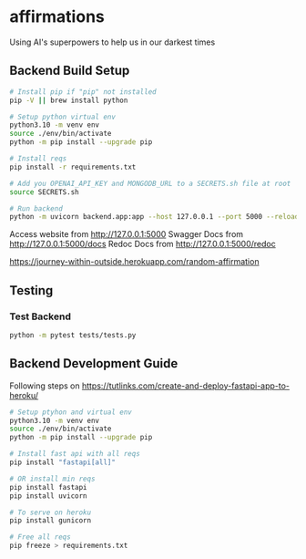 # affirmations

Using AI's superpowers to help us in our darkest times

## Backend Build Setup

```bash
# Install pip if "pip" not installed
pip -V || brew install python

# Setup python virtual env
python3.10 -m venv env
source ./env/bin/activate
python -m pip install --upgrade pip

# Install reqs
pip install -r requirements.txt

# Add you OPENAI_API_KEY and MONGODB_URL to a SECRETS.sh file at root
source SECRETS.sh

# Run backend
python -m uvicorn backend.app:app --host 127.0.0.1 --port 5000 --reload
```

Access website from http://127.0.0.1:5000
Swagger Docs from http://127.0.0.1:5000/docs
Redoc Docs from http://127.0.0.1:5000/redoc

https://journey-within-outside.herokuapp.com/random-affirmation

## Testing

### Test Backend

```bash
python -m pytest tests/tests.py
```

## Backend Development Guide

Following steps on <https://tutlinks.com/create-and-deploy-fastapi-app-to-heroku/>

```bash
# Setup ptyhon and virtual env
python3.10 -m venv env
source ./env/bin/activate
python -m pip install --upgrade pip

# Install fast api with all reqs
pip install "fastapi[all]"

# OR install min reqs
pip install fastapi
pip install uvicorn

# To serve on heroku
pip install gunicorn

# Free all reqs
pip freeze > requirements.txt
```

